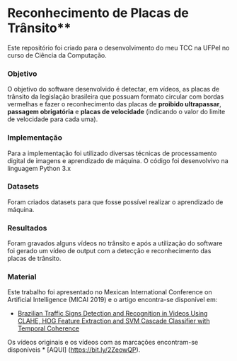 # Reconhecimento de Placas de Trânsito**

Este repositório foi criado para o desenvolvimento do meu TCC na UFPel no curso de Ciência da Computação.

### Objetivo
O objetivo do software desenvolvido é detectar, em vídeos, as placas de trânsito da legislação brasileira que possuam formato circular com bordas vermelhas
e fazer o reconhecimento das placas de **proibido ultrapassar**, **passagem obrigatória** e **placas de velocidade** (indicando o valor do limite de velocidade para cada uma).

### Implementação
Para a implementação foi utilizado diversas técnicas de processamento digital de imagens e aprendizado de máquina. O código foi desenvolvivo na linguagem Python 3.x

### Datasets
Foram criados datasets para que fosse possível realizar o aprendizado de máquina.   

### Resultados
Foram gravados alguns vídeos no trânsito e após a utilização do software foi gerado um vídeo de output com a detecção e reconhecimento das placas de trânsito.

### Material 
Este trabalho foi apresentado no Mexican International Conference on Artificial Intelligence (MICAI 2019) e o artigo encontra-se disponível em: 
* [Brazilian Traffic Signs Detection and Recognition in Videos Using CLAHE, HOG Feature Extraction and SVM Cascade Classifier with Temporal Coherence](https://link.springer.com/chapter/10.1007/978-3-030-33749-0_47)

Os vídeos originais e os vídeos com as marcações encontram-se disponíveis * [AQUI] (https://bit.ly/2ZeowQP).
